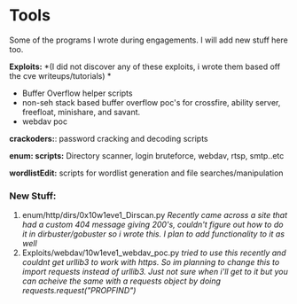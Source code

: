 # Tools

Some of the programs I wrote during engagements. I will add new stuff here too.  

**Exploits:** *(I did not discover any of these exploits, i wrote them based off the cve writeups/tutorials) *
  * Buffer Overflow helper scripts
  * non-seh stack based buffer overflow poc's for crossfire, ability server, freefloat, minishare, and savant. 
  * webdav poc

**crackoders:**: password cracking and decoding scripts


**enum: scripts:** Directory scanner, login bruteforce, webdav, rtsp, smtp..etc 

**wordlistEdit:** scripts for wordlist generation and file searches/manipulation
	

### **New Stuff**: 

1) enum/http/dirs/0x10w1eve1_Dirscan.py   _Recently came across a site that had a custom 404 message giving 200's, couldn't figure out how to do it in dirbuster/gobuster so i wrote this. I plan to add functionality to it as well_
2) Exploits/webdav/10w1eve1_webdav_poc.py   _tried to use this recently and couldnt get urllib3 to work with https. So im planning to change this to import requests instead of urllib3. Just not sure when i'll get to it but you can acheive the same with a requests object by doing requests.request("PROPFIND")_
